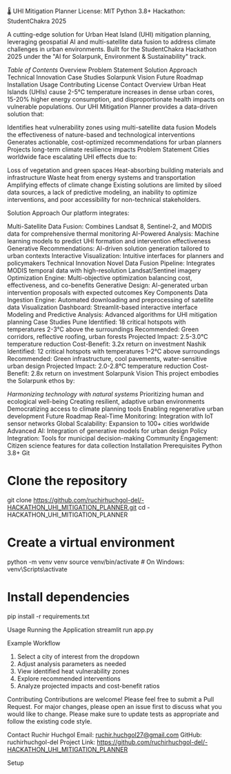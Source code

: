 🌡️ UHI Mitigation Planner
License: MIT
Python 3.8+
Hackathon: StudentChakra 2025

A cutting-edge solution for Urban Heat Island (UHI) mitigation planning, leveraging geospatial AI and multi-satellite data fusion to address climate challenges in urban environments.
Built for the StudentChakra Hackathon 2025 under the "AI for Solarpunk, Environment & Sustainability" track.

*Table of Contents*
Overview
Problem Statement
Solution Approach
Technical Innovation
Case Studies
Solarpunk Vision
Future Roadmap
Installation
Usage
Contributing
License
Contact
Overview
Urban Heat Islands (UHIs) cause 2-5°C temperature increases in dense urban cores, 15-20% higher energy consumption, and disproportionate health impacts on vulnerable populations. Our UHI Mitigation Planner provides a data-driven solution that:

Identifies heat vulnerability zones using multi-satellite data fusion
Models the effectiveness of nature-based and technological interventions
Generates actionable, cost-optimized recommendations for urban planners
Projects long-term climate resilience impacts
Problem Statement
Cities worldwide face escalating UHI effects due to:

Loss of vegetation and green spaces
Heat-absorbing building materials and infrastructure
Waste heat from energy systems and transportation
Amplifying effects of climate change
Existing solutions are limited by siloed data sources, a lack of predictive modeling, an inability to optimize interventions, and poor accessibility for non-technical stakeholders.

Solution Approach
Our platform integrates:

Multi-Satellite Data Fusion: Combines Landsat 8, Sentinel-2, and MODIS data for comprehensive thermal monitoring
AI-Powered Analysis: Machine learning models to predict UHI formation and intervention effectiveness
Generative Recommendations: AI-driven solution generation tailored to urban contexts
Interactive Visualization: Intuitive interfaces for planners and policymakers
Technical Innovation
Novel Data Fusion Pipeline: Integrates MODIS temporal data with high-resolution Landsat/Sentinel imagery
Optimization Engine: Multi-objective optimization balancing cost, effectiveness, and co-benefits
Generative Design: AI-generated urban intervention proposals with expected outcomes
Key Components
Data Ingestion Engine: Automated downloading and preprocessing of satellite data
Visualization Dashboard: Streamlit-based interactive interface
Modeling and Predictive Analysis: Advanced algorithms for UHI mitigation planning
Case Studies
Pune
Identified: 18 critical hotspots with temperatures 2-3°C above the surroundings
Recommended: Green corridors, reflective roofing, urban forests
Projected Impact: 2.5-3.0°C temperature reduction
Cost-Benefit: 3.2x return on investment
Nashik
Identified: 12 critical hotspots with temperatures 1-2°C above surroundings
Recommended: Green infrastructure, cool pavements, water-sensitive urban design
Projected Impact: 2.0-2.8°C temperature reduction
Cost-Benefit: 2.8x return on investment
Solarpunk Vision
This project embodies the Solarpunk ethos by:

*Harmonizing technology with natural systems*
Prioritizing human and ecological well-being
Creating resilient, adaptive urban environments
Democratizing access to climate planning tools
Enabling regenerative urban development
Future Roadmap
 Real-Time Monitoring: Integration with IoT sensor networks
 Global Scalability: Expansion to 100+ cities worldwide
 Advanced AI: Integration of generative models for urban design
 Policy Integration: Tools for municipal decision-making
 Community Engagement: Citizen science features for data collection
Installation
Prerequisites
Python 3.8+
Git

# Clone the repository
git clone https://github.com/ruchirhuchgol-del/-HACKATHON_UHI_MITIGATION_PLANNER.git
cd -HACKATHON_UHI_MITIGATION_PLANNER

# Create a virtual environment
python -m venv venv
source venv/bin/activate  # On Windows: venv\Scripts\activate

# Install dependencies
pip install -r requirements.txt


Usage
Running the Application
streamlit run app.py


Example Workflow
1. Select a city of interest from the dropdown
2. Adjust analysis parameters as needed
3. View identified heat vulnerability zones
4. Explore recommended interventions
5. Analyze projected impacts and cost-benefit ratios


Contributing
Contributions are welcome! Please feel free to submit a Pull Request. For major changes, please open an issue first to discuss what you would like to change.
Please make sure to update tests as appropriate and follow the existing code style.


Contact
Ruchir Huchgol
Email: ruchir.huchgol27@gmail.com
GitHub: ruchirhuchgol-del
Project Link: https://github.com/ruchirhuchgol-del/-HACKATHON_UHI_MITIGATION_PLANNER


Setup
